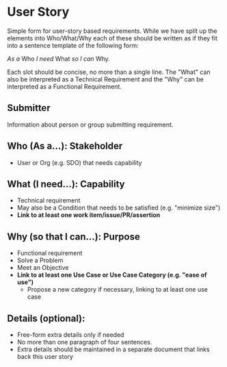 # User Story
Simple form for user-story based requirements.  While we have split up
the elements into Who/What/Why each of these should be written as if they fit
into a sentence template of the following form:

   *As a* Who *I need* What *so I can* Why.

Each slot should be concise, no more than a single line.
The "What" can also be interpreted as a Technical Requirement
and the "Why" can be interpreted as a Functional Requirement.

## Submitter
Information about person or group submitting requirement.

## Who (As a...): Stakeholder
- User or Org (e.g. SDO) that needs capability

## What (I need...): Capability
- Technical requirement
- May also be a Condition that needs to be satisfied (e.g. "minimize size")
- **Link to at least one work item/issue/PR/assertion**

## Why (so that I can...): Purpose
- Functional requirement
- Solve a Problem
- Meet an Objective
- **Link to at least one Use Case or Use Case Category (e.g. "ease of use")**
    - Propose a new category if necessary, linking to at least one use case

## Details (optional):
- Free-form extra details only if needed
- No more than one paragraph of four sentences.
- Extra details should be maintained in a separate document that links back this user story


